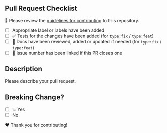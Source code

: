 ## Pull Request Checklist

🚨 Please review the [guidelines for contributing](../CONTRIBUTING.md) to this repository.

- [ ] Appropriate label or labels have been added
- [ ] ✅ Tests for the changes have been added (for `type:fix` / `type:feat`)
- [ ] 📝 Docs have been reviewed, added or updated if needed (for `type:fix` / `type:feat`)
- [ ] 🏁 Issue number has been linked if this PR closes one

## Description

Please describe your pull request.

## Breaking Change?

- [ ] 💥 Yes
- [ ] No

❤️ Thank you for contributing!

